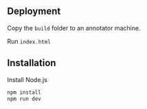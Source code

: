 ## Deployment

Copy the `build` folder to an annotator machine.

Run `index.html`


## Installation

Install Node.js

```bash
npm install
npm run dev
```

